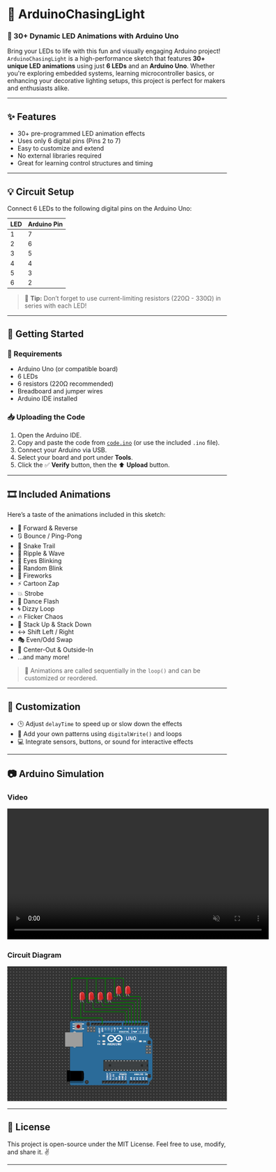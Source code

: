 # 🔦 ArduinoChasingLight

### 🎇 30+ Dynamic LED Animations with Arduino Uno

Bring your LEDs to life with this fun and visually engaging Arduino project!  
`ArduinoChasingLight` is a high-performance sketch that features **30+ unique LED animations** using just **6 LEDs** and an **Arduino Uno**. Whether you're exploring embedded systems, learning microcontroller basics, or enhancing your decorative lighting setups, this project is perfect for makers and enthusiasts alike.

---

## ✨ Features

- 30+ pre-programmed LED animation effects
- Uses only 6 digital pins (Pins 2 to 7)
- Easy to customize and extend
- No external libraries required
- Great for learning control structures and timing

---

## 💡 Circuit Setup

Connect 6 LEDs to the following digital pins on the Arduino Uno:

| LED | Arduino Pin |
|-----|-------------|
| 1   | 7           |
| 2   | 6           |
| 3   | 5           |
| 4   | 4           |
| 5   | 3           |
| 6   | 2           |

> 🧠 **Tip:** Don’t forget to use current-limiting resistors (220Ω - 330Ω) in series with each LED!

---

## 🚀 Getting Started

### 🔧 Requirements

- Arduino Uno (or compatible board)
- 6 LEDs
- 6 resistors (220Ω recommended)
- Breadboard and jumper wires
- Arduino IDE installed

### 📥 Uploading the Code

1. Open the Arduino IDE.
2. Copy and paste the code from [`code.ino`](#) (or use the included `.ino` file).
3. Connect your Arduino via USB.
4. Select your board and port under **Tools**.
5. Click the ✅ **Verify** button, then the ⬆️ **Upload** button.

---

## 🎞️ Included Animations

Here’s a taste of the animations included in this sketch:

- 🔁 Forward & Reverse
- 🔃 Bounce / Ping-Pong
- 🐍 Snake Trail
- 🌊 Ripple & Wave
- 👀 Eyes Blinking
- 🧠 Random Blink
- 🎇 Fireworks
- ⚡ Cartoon Zap
- 💥 Strobe
- 💃 Dance Flash
- 🌀 Dizzy Loop
- 🔥 Flicker Chaos
- 🧱 Stack Up & Stack Down
- ↔️ Shift Left / Right
- 🎭 Even/Odd Swap
- 🎯 Center-Out & Outside-In
- …and many more!

> 🧪 Animations are called sequentially in the `loop()` and can be customized or reordered.

---

## 🧩 Customization

- 🕒 Adjust `delayTime` to speed up or slow down the effects
- 🧠 Add your own patterns using `digitalWrite()` and loops
- 💻 Integrate sensors, buttons, or sound for interactive effects

---

## 📷 Arduino Simulation
### Video
<video src="ProjectLED_chaser.mp4" width="600" autoplay loop muted controls></video>
### Circuit Diagram
![LED Animation Preview](circuit_diagram.png)

---

## 📄 License

This project is open-source under the MIT License. Feel free to use, modify, and share it. ✌️

---
